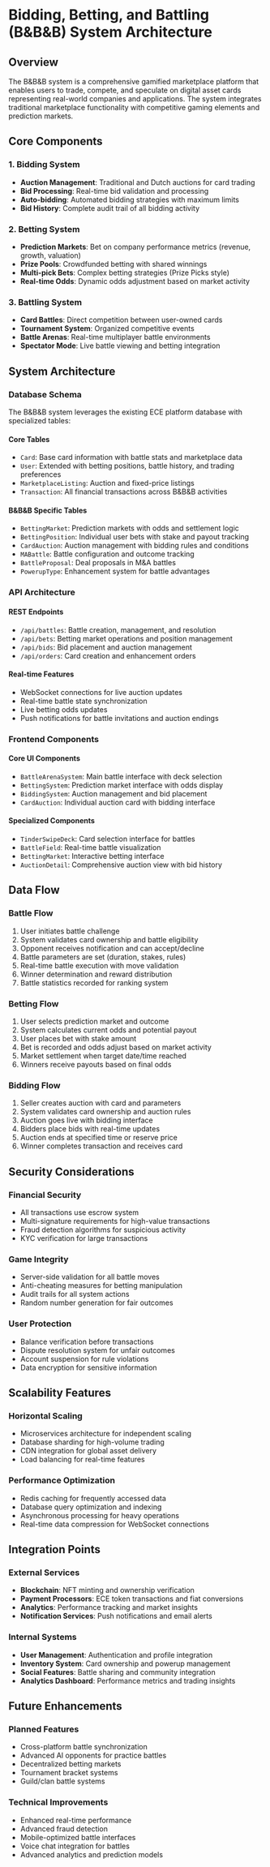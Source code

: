 # Bidding, Betting, and Battling (B&B&B) System Architecture

## Overview

The B&B&B system is a comprehensive gamified marketplace platform that enables users to trade, compete, and speculate on digital asset cards representing real-world companies and applications. The system integrates traditional marketplace functionality with competitive gaming elements and prediction markets.

## Core Components

### 1. Bidding System

- **Auction Management**: Traditional and Dutch auctions for card trading
- **Bid Processing**: Real-time bid validation and processing
- **Auto-bidding**: Automated bidding strategies with maximum limits
- **Bid History**: Complete audit trail of all bidding activity

### 2. Betting System

- **Prediction Markets**: Bet on company performance metrics (revenue, growth, valuation)
- **Prize Pools**: Crowdfunded betting with shared winnings
- **Multi-pick Bets**: Complex betting strategies (Prize Picks style)
- **Real-time Odds**: Dynamic odds adjustment based on market activity

### 3. Battling System

- **Card Battles**: Direct competition between user-owned cards
- **Tournament System**: Organized competitive events
- **Battle Arenas**: Real-time multiplayer battle environments
- **Spectator Mode**: Live battle viewing and betting integration

## System Architecture

### Database Schema

The B&B&B system leverages the existing ECE platform database with specialized tables:

#### Core Tables

- `Card`: Base card information with battle stats and marketplace data
- `User`: Extended with betting positions, battle history, and trading preferences
- `MarketplaceListing`: Auction and fixed-price listings
- `Transaction`: All financial transactions across B&B&B activities

#### B&B&B Specific Tables

- `BettingMarket`: Prediction markets with odds and settlement logic
- `BettingPosition`: Individual user bets with stake and payout tracking
- `CardAuction`: Auction management with bidding rules and conditions
- `MABattle`: Battle configuration and outcome tracking
- `BattleProposal`: Deal proposals in M&A battles
- `PowerupType`: Enhancement system for battle advantages

### API Architecture

#### REST Endpoints

- `/api/battles`: Battle creation, management, and resolution
- `/api/bets`: Betting market operations and position management
- `/api/bids`: Bid placement and auction management
- `/api/orders`: Card creation and enhancement orders

#### Real-time Features

- WebSocket connections for live auction updates
- Real-time battle state synchronization
- Live betting odds updates
- Push notifications for battle invitations and auction endings

### Frontend Components

#### Core UI Components

- `BattleArenaSystem`: Main battle interface with deck selection
- `BettingSystem`: Prediction market interface with odds display
- `BiddingSystem`: Auction management and bid placement
- `CardAuction`: Individual auction card with bidding interface

#### Specialized Components

- `TinderSwipeDeck`: Card selection interface for battles
- `BattleField`: Real-time battle visualization
- `BettingMarket`: Interactive betting interface
- `AuctionDetail`: Comprehensive auction view with bid history

## Data Flow

### Battle Flow

1. User initiates battle challenge
2. System validates card ownership and battle eligibility
3. Opponent receives notification and can accept/decline
4. Battle parameters are set (duration, stakes, rules)
5. Real-time battle execution with move validation
6. Winner determination and reward distribution
7. Battle statistics recorded for ranking system

### Betting Flow

1. User selects prediction market and outcome
2. System calculates current odds and potential payout
3. User places bet with stake amount
4. Bet is recorded and odds adjust based on market activity
5. Market settlement when target date/time reached
6. Winners receive payouts based on final odds

### Bidding Flow
1. Seller creates auction with card and parameters
2. System validates card ownership and auction rules
3. Auction goes live with bidding interface
4. Bidders place bids with real-time updates
5. Auction ends at specified time or reserve price
6. Winner completes transaction and receives card

## Security Considerations

### Financial Security

- All transactions use escrow system
- Multi-signature requirements for high-value transactions
- Fraud detection algorithms for suspicious activity
- KYC verification for large transactions

### Game Integrity

- Server-side validation for all battle moves
- Anti-cheating measures for betting manipulation
- Audit trails for all system actions
- Random number generation for fair outcomes

### User Protection

- Balance verification before transactions
- Dispute resolution system for unfair outcomes
- Account suspension for rule violations
- Data encryption for sensitive information

## Scalability Features

### Horizontal Scaling

- Microservices architecture for independent scaling
- Database sharding for high-volume trading
- CDN integration for global asset delivery
- Load balancing for real-time features

### Performance Optimization

- Redis caching for frequently accessed data
- Database query optimization and indexing
- Asynchronous processing for heavy operations
- Real-time data compression for WebSocket connections

## Integration Points

### External Services

- **Blockchain**: NFT minting and ownership verification
- **Payment Processors**: ECE token transactions and fiat conversions
- **Analytics**: Performance tracking and market insights
- **Notification Services**: Push notifications and email alerts

### Internal Systems

- **User Management**: Authentication and profile integration
- **Inventory System**: Card ownership and powerup management
- **Social Features**: Battle sharing and community integration
- **Analytics Dashboard**: Performance metrics and trading insights

## Future Enhancements

### Planned Features

- Cross-platform battle synchronization
- Advanced AI opponents for practice battles
- Decentralized betting markets
- Tournament bracket systems
- Guild/clan battle systems

### Technical Improvements

- Enhanced real-time performance
- Advanced fraud detection
- Mobile-optimized battle interfaces
- Voice chat integration for battles
- Advanced analytics and prediction models